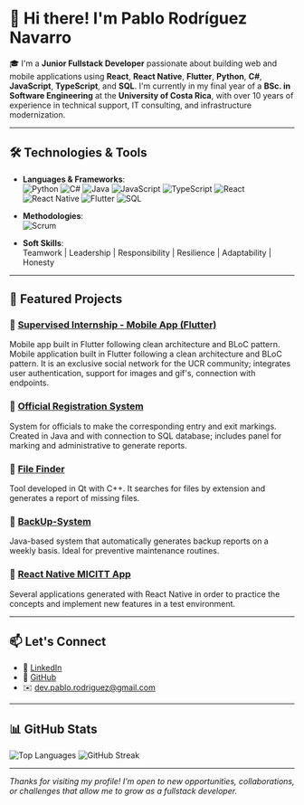 # 👋 Hi there! I'm Pablo Rodríguez Navarro

🎓 I'm a **Junior Fullstack Developer** passionate about building web and mobile applications using **React**, **React Native**, **Flutter**, **Python**, **C#**, **JavaScript**, **TypeScript**, and **SQL**. I'm currently in my final year of a **BSc. in Software Engineering** at the **University of Costa Rica**, with over 10 years of experience in technical support, IT consulting, and infrastructure modernization.

---

## 🛠️ Technologies & Tools

- **Languages & Frameworks**:  
  ![Python](https://img.shields.io/badge/Python-3776AB?style=flat&logo=python&logoColor=white)
  ![C#](https://img.shields.io/badge/C%23-239120?style=flat&logo=c-sharp&logoColor=white)
  ![Java](https://img.shields.io/badge/Java-007396?style=flat&logo=java&logoColor=white)
  ![JavaScript](https://img.shields.io/badge/JavaScript-F7DF1E?style=flat&logo=javascript&logoColor=black)
  ![TypeScript](https://img.shields.io/badge/TypeScript-3178C6?style=flat&logo=typescript&logoColor=white)
  ![React](https://img.shields.io/badge/React-20232A?style=flat&logo=react&logoColor=61DAFB)
  ![React Native](https://img.shields.io/badge/React_Native-20232A?style=flat&logo=react&logoColor=61DAFB)
  ![Flutter](https://img.shields.io/badge/Flutter-02569B?style=flat&logo=flutter&logoColor=white)
  ![SQL](https://img.shields.io/badge/SQL-4479A1?style=flat&logo=postgresql&logoColor=white)

- **Methodologies**:  
  ![Scrum](https://img.shields.io/badge/Scrum-6DB33F?style=flat&logo=scrumalliance&logoColor=white)

- **Soft Skills**:  
  Teamwork | Leadership | Responsibility | Resilience | Adaptability | Honesty

---

## 🚀 Featured Projects

### 🔷 [Supervised Internship - Mobile App (Flutter)](https://github.com/Practica-Supervisada-UCR-2025/mobile)
Mobile app built in Flutter following clean architecture and BLoC pattern. Mobile application built in Flutter following a clean architecture and BLoC pattern. It is an exclusive social network for the UCR community; integrates user authentication, support for images and gif's, connection with endpoints.

### 🔷 [Official Registration System](https://github.com/Pochix14/Official-registration-system)
System for officials to make the corresponding entry and exit markings. Created in Java and with connection to SQL database; includes panel for marking and administrative to generate reports.

### 🔷 [File Finder](https://github.com/Pochix14/File-Finder)
Tool developed in Qt with C++. It searches for files by extension and generates a report of missing files.

### 🔷 [BackUp-System](https://github.com/Pochix14/BackUp-System)
Java-based system that automatically generates backup reports on a weekly basis. Ideal for preventive maintenance routines.

### 🔷 [React Native MICITT App](https://github.com/Pochix14/React-Native)
Several applications generated with React Native in order to practice the concepts and implement new features in a test environment.

---

## 📫 Let's Connect

- 💼 [LinkedIn](https://www.linkedin.com/in/prodriguezn14/)
- 🧠 [GitHub](https://github.com/Pochix14)
- ✉️ dev.pablo.rodriguez@gmail.com

---

## 📊 GitHub Stats

![Top Languages](https://github-readme-stats.vercel.app/api/top-langs/?username=Pochix14&layout=compact&theme=github_dark)
![GitHub Streak](https://github-readme-streak-stats.herokuapp.com/?user=Pochix14&theme=dark&hide_border=true)

---

_Thanks for visiting my profile! I'm open to new opportunities, collaborations, or challenges that allow me to grow as a fullstack developer._
